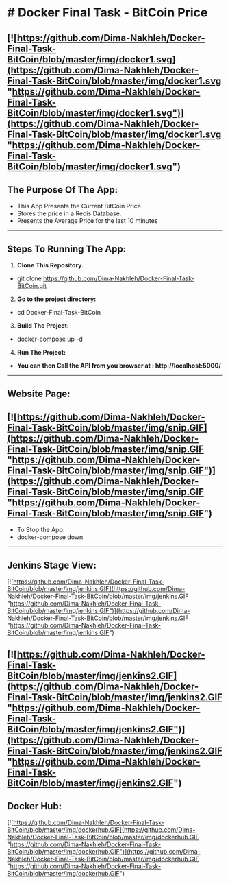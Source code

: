# # Docker Final Task - BitCoin Price

[![https://github.com/Dima-Nakhleh/Docker-Final-Task-BitCoin/blob/master/img/docker1.svg](https://github.com/Dima-Nakhleh/Docker-Final-Task-BitCoin/blob/master/img/docker1.svg "https://github.com/Dima-Nakhleh/Docker-Final-Task-BitCoin/blob/master/img/docker1.svg")](https://github.com/Dima-Nakhleh/Docker-Final-Task-BitCoin/blob/master/img/docker1.svg "https://github.com/Dima-Nakhleh/Docker-Final-Task-BitCoin/blob/master/img/docker1.svg")
----

## **The Purpose Of The App:**
- This App Presents the Current BitCoin Price.
- Stores the price in a Redis Database.
- Presents the Average Price for the last 10 minutes

----
## **Steps To Running The App:**
1. **Clone This Repository.**
- git clone https://github.com/Dima-Nakhleh/Docker-Final-Task-BitCoin.git 
 
2. **Go to the project directory:**
- cd Docker-Final-Task-BitCoin

3. **Build The Project:**
- docker-compose up -d

4. **Run The Project:**
-  **You can then Call the API from you browser at : http://localhost:5000/**
---
## **Website Page:**
[![https://github.com/Dima-Nakhleh/Docker-Final-Task-BitCoin/blob/master/img/snip.GIF](https://github.com/Dima-Nakhleh/Docker-Final-Task-BitCoin/blob/master/img/snip.GIF "https://github.com/Dima-Nakhleh/Docker-Final-Task-BitCoin/blob/master/img/snip.GIF")](https://github.com/Dima-Nakhleh/Docker-Final-Task-BitCoin/blob/master/img/snip.GIF "https://github.com/Dima-Nakhleh/Docker-Final-Task-BitCoin/blob/master/img/snip.GIF")
----
- To Stop the App:  
- docker-compose down
----

## **Jenkins Stage View:**
[![https://github.com/Dima-Nakhleh/Docker-Final-Task-BitCoin/blob/master/img/jenkins.GIF](https://github.com/Dima-Nakhleh/Docker-Final-Task-BitCoin/blob/master/img/jenkins.GIF "https://github.com/Dima-Nakhleh/Docker-Final-Task-BitCoin/blob/master/img/jenkins.GIF")](https://github.com/Dima-Nakhleh/Docker-Final-Task-BitCoin/blob/master/img/jenkins.GIF "https://github.com/Dima-Nakhleh/Docker-Final-Task-BitCoin/blob/master/img/jenkins.GIF")

[![https://github.com/Dima-Nakhleh/Docker-Final-Task-BitCoin/blob/master/img/jenkins2.GIF](https://github.com/Dima-Nakhleh/Docker-Final-Task-BitCoin/blob/master/img/jenkins2.GIF "https://github.com/Dima-Nakhleh/Docker-Final-Task-BitCoin/blob/master/img/jenkins2.GIF")](https://github.com/Dima-Nakhleh/Docker-Final-Task-BitCoin/blob/master/img/jenkins2.GIF "https://github.com/Dima-Nakhleh/Docker-Final-Task-BitCoin/blob/master/img/jenkins2.GIF")
---
## **Docker Hub:**
[![https://github.com/Dima-Nakhleh/Docker-Final-Task-BitCoin/blob/master/img/dockerhub.GIF](https://github.com/Dima-Nakhleh/Docker-Final-Task-BitCoin/blob/master/img/dockerhub.GIF "https://github.com/Dima-Nakhleh/Docker-Final-Task-BitCoin/blob/master/img/dockerhub.GIF")](https://github.com/Dima-Nakhleh/Docker-Final-Task-BitCoin/blob/master/img/dockerhub.GIF "https://github.com/Dima-Nakhleh/Docker-Final-Task-BitCoin/blob/master/img/dockerhub.GIF")


